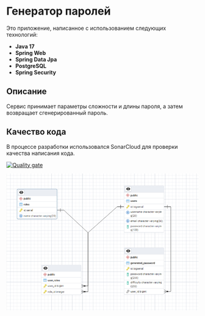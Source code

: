 # Генератор паролей

Это приложение, написанное с использованием следующих технологий:

- **Java 17**
- **Spring Web**
- **Spring Data Jpa**
- **PostgreSQL**
- **Spring Security**

## Описание

Сервис принимает параметры сложности и длины пароля, а затем возвращает сгенерированный пароль.

## Качество кода

В процессе разработки использовался SonarCloud для проверки качества написания кода.


[![Quality gate](https://sonarcloud.io/api/project_badges/quality_gate?project=ed1skrad_BsuirJava)](https://sonarcloud.io/summary/new_code?id=ed1skrad_BsuirJava)


![db](https://github.com/ed1skrad/BsuirJava/blob/main/pic/img.png)
